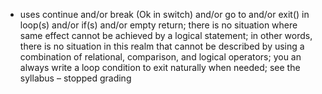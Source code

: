 * uses continue and/or break (Ok in switch) and/or go to and/or exit() in loop(s) and/or if(s) and/or empty return; there is no situation where same effect cannot be achieved by a logical statement; in other words, there is no situation in this realm that cannot be described by using a combination of relational, comparison, and logical operators; you an always  write a loop condition to exit naturally when needed; see the syllabus – stopped grading
